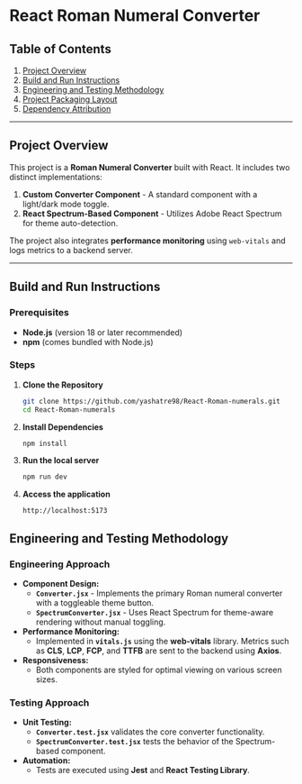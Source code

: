 # React Roman Numeral Converter

## Table of Contents
1. [Project Overview](#project-overview)  
2. [Build and Run Instructions](#build-and-run-instructions)  
3. [Engineering and Testing Methodology](#engineering-and-testing-methodology)  
4. [Project Packaging Layout](#project-packaging-layout)  
5. [Dependency Attribution](#dependency-attribution)  

---

## Project Overview

This project is a **Roman Numeral Converter** built with React. It includes two distinct implementations:  
1. **Custom Converter Component** - A standard component with a light/dark mode toggle.  
2. **React Spectrum-Based Component** - Utilizes Adobe React Spectrum for theme auto-detection.  

The project also integrates **performance monitoring** using `web-vitals` and logs metrics to a backend server.

---

## Build and Run Instructions

### Prerequisites
- **Node.js** (version 18 or later recommended)  
- **npm** (comes bundled with Node.js)  

### Steps
1. **Clone the Repository**  
   ```bash
   git clone https://github.com/yashatre98/React-Roman-numerals.git
   cd React-Roman-numerals
2. **Install Dependencies**  
   ```bash
   npm install
3. **Run the local server**  
   ```bash
   npm run dev
3. **Access the application**  
   ```Open your browser and navigate to:
   http://localhost:5173

## Engineering and Testing Methodology

### Engineering Approach
- **Component Design:**
  - **`Converter.jsx`** - Implements the primary Roman numeral converter with a toggleable theme button.
  - **`SpectrumConverter.jsx`** - Uses React Spectrum for theme-aware rendering without manual toggling.
- **Performance Monitoring:**
  - Implemented in **`vitals.js`** using the **web-vitals** library. Metrics such as **CLS**, **LCP**, **FCP**, and **TTFB** are sent to the backend using **Axios**.
- **Responsiveness:**
  - Both components are styled for optimal viewing on various screen sizes.

### Testing Approach
- **Unit Testing:**
  - **`Converter.test.jsx`** validates the core converter functionality.
  - **`SpectrumConverter.test.jsx`** tests the behavior of the Spectrum-based component.
- **Automation:**
  - Tests are executed using **Jest** and **React Testing Library**.
